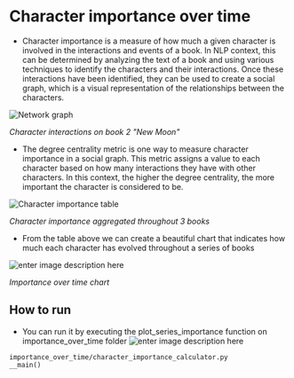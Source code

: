 
# Character importance over time
- Character importance is a measure of how much a given character is involved in the interactions and events of a book. In NLP context, this can be determined by analyzing the text of a book and using various techniques to identify the characters and their interactions. Once these interactions have been identified, they can be used to create a social graph, which is a visual representation of the relationships between the characters.

![Network graph](https://i.imgur.com/1UINepX.png)

*Character interactions on book 2 "New Moon"*


- The degree centrality metric is one way to measure character importance in a social graph. This metric assigns a value to each character based on how many interactions they have with other characters. In this context, the higher the degree centrality, the more important the character is considered to be.

![Character importance table](https://i.imgur.com/nOpI2Tr.png)

*Character importance aggregated throughout 3 books*

- From the table above we can create a beautiful chart that indicates how much each character has evolved throughout a series of books

![enter image description here](https://i.imgur.com/R61L9FB.png)

*Importance over time chart*
    
## How to run  
- You can run it by executing the plot_series_importance function on importance_over_time folder
![enter image description here](https://i.imgur.com/ztl6QJc.png)
```  
importance_over_time/character_importance_calculator.py  
__main()  
```  

